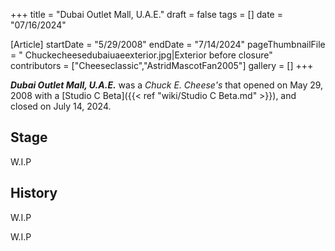 +++
title = "Dubai Outlet Mall, U.A.E."
draft = false
tags = []
date = "07/16/2024"

[Article]
startDate = "5/29/2008"
endDate = "7/14/2024"
pageThumbnailFile = " Chuckecheesedubaiuaeexterior.jpg|Exterior before closure"
contributors = ["Cheeseclassic","AstridMascotFan2005"]
gallery = []
+++

<b><i>Dubai Outlet Mall, U.A.E.</b></i> was a <i>Chuck E. Cheese's</i> that opened on May 29, 2008 with a [Studio C Beta]({{< ref "wiki/Studio C Beta.md" >}}), and closed on July 14, 2024.

<h2>Stage</h2>
W.I.P

<h2>History</h2>
W.I.P


W.I.P